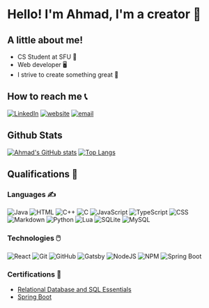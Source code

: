 # Hello! I'm Ahmad, I'm a creator 👋

## A little about me! 
- CS Student at SFU 🌱
- Web developer 🖥️
- I strive to create something great 🥇

## How to reach me 📞
[![LinkedIn](https://img.shields.io/badge/ahmadmasud-0077B5?style=for-the-badge&logo=linkedin&logoColor=white)](https://www.linkedin.com/in/ahmadmasud/)
[![website](https://img.shields.io/badge/ahmadmasud.xyz-4285F4?style=for-the-badge&logo=Google-chrome&logoColor=white)](https://ahmadmasud.xyz)
[![email](https://img.shields.io/badge/-ahmadmasud25@hotmail.com-0073C8?style=for-the-badge&logo=microsoft-outlook&logoColor=white)](mailto:ahmadmasud25@hotmail.com)

## Github Stats
[![Ahmad's GitHub stats](https://github-readme-stats.vercel.app/api?username=ahmad-masud)](https://github.com/ahmad-masud/github-readme-stats)
[![Top Langs](https://github-readme-stats.vercel.app/api/top-langs/?username=ahmad-masud)](https://github.com/ahmad-masud/github-readme-stats)

## Qualifications 🏅
### Languages ✍️
![Java](https://img.shields.io/badge/Java-ED8B00?style=for-the-badge&logo=openjdk&logoColor=white)
![HTML](https://img.shields.io/badge/HTML-E34F26?style=for-the-badge&logo=html5&logoColor=white)
![C++](https://img.shields.io/badge/C%2B%2B-00599C?style=for-the-badge&logo=c%2B%2B&logoColor=white)
![C](https://img.shields.io/badge/C-00599C?style=for-the-badge&logo=c&logoColor=white)
![JavaScript](https://img.shields.io/badge/JavaScript-323330?style=for-the-badge&logo=javascript&logoColor=F7DF1E)
![TypeScript](https://img.shields.io/badge/TypeScript-007ACC?style=for-the-badge&logo=typescript&logoColor=white)
![CSS](https://img.shields.io/badge/CSS-1572B6?style=for-the-badge&logo=css3&logoColor=white)
![Markdown](https://img.shields.io/badge/Markdown-000000?style=for-the-badge&logo=markdown&logoColor=white)
![Python](https://img.shields.io/badge/Python-3776AB?style=for-the-badge&logo=python&logoColor=white)
![Lua](https://img.shields.io/badge/lua-%232C2D72.svg?style=for-the-badge&logo=lua&logoColor=white)
![SQLite](https://img.shields.io/badge/sqlite-%2307405e.svg?style=for-the-badge&logo=sqlite&logoColor=white)
![MySQL](https://img.shields.io/badge/mysql-%2300f.svg?style=for-the-badge&logo=mysql&logoColor=white)

### Technologies 🖱️
![React](https://img.shields.io/badge/React-20232A?style=for-the-badge&logo=react&logoColor=61DAFB)
![Git](https://img.shields.io/badge/GIT-E44C30?style=for-the-badge&logo=git&logoColor=white)
![GitHub](https://img.shields.io/badge/GitHub-100000?style=for-the-badge&logo=github&logoColor=white)
![Gatsby](https://img.shields.io/badge/Gatsby-%23663399.svg?style=for-the-badge&logo=gatsby&logoColor=white)
![NodeJS](https://img.shields.io/badge/node.js-6DA55F?style=for-the-badge&logo=node.js&logoColor=white)
![NPM](https://img.shields.io/badge/NPM-%23CB3837.svg?style=for-the-badge&logo=npm&logoColor=white)
![Spring Boot](https://img.shields.io/badge/spring-%236DB33F.svg?style=for-the-badge&logo=spring&logoColor=white)

### Certifications 🥇
- [Relational Database and SQL Essentials](https://github.com/ahmad-masud/ahmad-masud/files/14104754/Relational.Database.and.SQL.Essentials.pdf)
- [Spring Boot](https://github.com/ahmad-masud/ahmad-masud/files/14104613/Spring.Boot.pdf)


